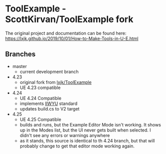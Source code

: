 # ToolExample - ScottKirvan/ToolExample fork

The original project and documentation can be found here:\
https://lxjk.github.io/2019/10/01/How-to-Make-Tools-in-U-E.html

## Branches
- master
    - current development branch
- 4.23
    - original fork from [lxjk/ToolExample](https://github.com/lxjk/ToolExample)
    - UE 4.23 compatible
- 4.24
    - UE 4.24 Compatible
    - implements [IIWYU](https://docs.unrealengine.com/en-US/ProductionPipelines/BuildTools/UnrealBuildTool/IWYU/index.html) standard
    - updates build.cs to V2 target
- 4.25
    - UE 4.25 Compatible
    - builds and runs, but the Example Editor Mode isn't working.  It shows up in the Modes list, but the UI never gets built when selected.  I didn't see any errors or warnings anywhere
    - as it stands, this source is identical to th 4.24 branch, but that will probably change to get that editor mode working again.
